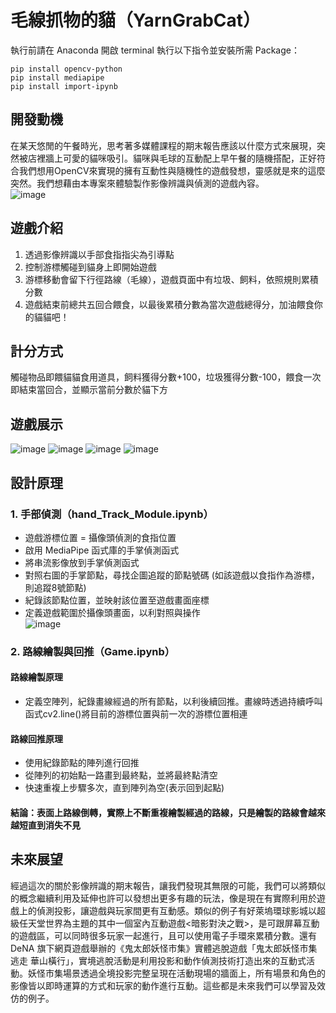 # 毛線抓物的貓（YarnGrabCat）

執行前請在 Anaconda 開啟 terminal 執行以下指令並安裝所需 Package：
```
pip install opencv-python
pip install mediapipe
pip install import-ipynb
```

## 開發動機
在某天悠閒的午餐時光，思考著多媒體課程的期末報告應該以什麼方式來展現，突然被店裡牆上可愛的貓咪吸引。貓咪與毛球的互動配上早午餐的隨機搭配，正好符合我們想用OpenCV來實現的擁有互動性與隨機性的遊戲發想，靈感就是來的這麼突然。我們想藉由本專案來體驗製作影像辨識與偵測的遊戲內容。  
![image](Pictures/圖片1.jpg)

## 遊戲介紹
1. 透過影像辨識以手部食指指尖為引導點
2. 控制游標觸碰到貓身上即開始遊戲
3. 游標移動會留下行徑路線（毛線），遊戲頁面中有垃圾、飼料，依照規則累積分數    
4. 遊戲結束前總共五回合餵食，以最後累積分數為當次遊戲總得分，加油餵食你的貓貓吧！  

## 計分方式 
觸碰物品即餵貓貓食用道具，飼料獲得分數+100，垃圾獲得分數-100，餵食一次即結束當回合，並顯示當前分數於貓下方

## 遊戲展示
![image](Pictures/圖片2.png) 
![image](Pictures/圖片3.png) 
![image](Pictures/圖片4.png) 
![image](Pictures/圖片5.png) 

## 設計原理
### 1. 手部偵測（hand_Track_Module.ipynb）
- 遊戲游標位置 = 攝像頭偵測的食指位置
- 啟用 MediaPipe 函式庫的手掌偵測函式
- 將串流影像放到手掌偵測函式
- 對照右圖的手掌節點，尋找企圖追蹤的節點號碼 (如該遊戲以食指作為游標，則追蹤8號節點)
- 紀錄該節點位置，並映射該位置至遊戲畫面座標
- 定義遊戲範圍於攝像頭畫面，以利對照與操作  
![image](Pictures/螢幕擷取畫面.png) 
### 2. 路線繪製與回推（Game.ipynb）
#### 路線繪製原理
- 定義空陣列，紀錄畫線經過的所有節點，以利後續回推。畫線時透過持續呼叫函式cv2.line()將目前的游標位置與前一次的游標位置相連
#### 路線回推原理
- 使用紀錄節點的陣列進行回推
- 從陣列的初始點一路畫到最終點，並將最終點清空
- 快速重複上步驟多次，直到陣列為空(表示回到起點)
#### 結論：表面上路線倒轉，實際上不斷重複繪製經過的路線，只是繪製的路線會越來越短直到消失不見

## 未來展望
經過這次的關於影像辨識的期末報告，讓我們發現其無限的可能，我們可以將類似的概念繼續利用及延伸也許可以發想出更多有趣的玩法，像是現在有實際利用於遊戲上的偵測投影，讓遊戲與玩家間更有互動感。類似的例子有好萊塢環球影城以超級任天堂世界為主題的其中一個室內互動遊戲<暗影對決之戰>，是可跟屏幕互動的遊戲區，可以同時很多玩家一起進行，且可以使用電子手環來累積分數。還有 DeNA 旗下網頁遊戲舉辦的《鬼太郎妖怪市集》實體逃脫遊戲「鬼太郎妖怪市集逃走 華山橫行」，實境逃脫活動是利用投影和動作偵測技術打造出來的互動式活動。妖怪市集場景透過全境投影完整呈現在活動現場的牆面上，所有場景和角色的影像皆以即時運算的方式和玩家的動作進行互動。這些都是未來我們可以學習及效仿的例子。
